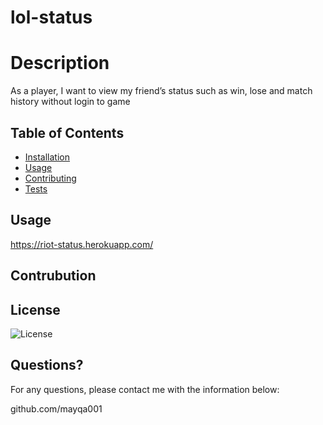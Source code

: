 # lol-status


# Description
As a player, I want to view my friend’s status such as win, lose and match history without login to game


## Table of Contents
* [Installation](#installation)
* [Usage](#usage)
* [Contributing](#contributing)
* [Tests](#tests)

    
## Usage

https://riot-status.herokuapp.com/
    
## Contrubution


## License
![License](https://img.shields.io/badge/License-null%202.0-blue.svg)


## Questions?
    
For any questions, please contact me with the information below:

github.com/mayqa001
